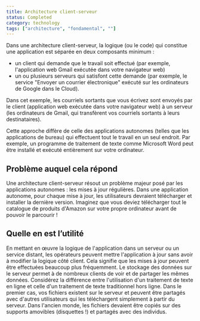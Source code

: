 ```yaml
---
title: Architecture client-serveur
status: Completed
category: technology
tags: ["architecture", "fondamental", ""]
---
```

Dans une architecture client-serveur, la logique (ou le code) qui constitue une application est séparée en deux composants minimum :
- un client qui demande que le travail soit effectué (par exemple, l'application web Gmail exécutée dans votre navigateur web)
- un ou plusieurs serveurs qui satisfont cette demande (par exemple, le service "Envoyer un courrier électronique" exécuté sur les ordinateurs de Google dans le Cloud).

Dans cet exemple, les courriels sortants que vous écrivez sont envoyés par le client (application web exécutée dans votre navigateur web) à un serveur (les ordinateurs de Gmail, qui transfèrent vos courriels sortants à leurs destinataires).

Cette approche diffère de celle des applications autonomes (telles que les applications de bureau) qui effectuent tout le travail en un seul endroit.
Par exemple, un programme de traitement de texte comme Microsoft Word peut être installé et exécuté entièrement sur votre ordinateur.

## Problème auquel cela répond

Une architecture client-serveur résout un problème majeur posé par les applications autonomes : les mises à jour régulières.
Dans une application autonome, pour chaque mise à jour, les utilisateurs devraient télécharger et installer la dernière version.
Imaginez que vous deviez télécharger tout le catalogue de produits d'Amazon sur votre propre ordinateur avant de pouvoir le parcourir !

## Quelle en est l’utilité

En mettant en œuvre la logique de l'application dans un serveur ou un service distant,
les opérateurs peuvent mettre l'application à jour sans avoir à modifier la logique côté client.
Cela signifie que les mises à jour peuvent être effectuées beaucoup plus fréquemment.
Le stockage des données sur le serveur permet à de nombreux clients de voir et de partager les mêmes données.
Considérez la différence entre l'utilisation d'un traitement de texte en ligne et celle d'un traitement de texte traditionnel hors ligne.
Dans le premier cas, vos fichiers existent sur le serveur et
peuvent être partagés avec d'autres utilisateurs qui les téléchargent simplement à partir du serveur.
Dans l'ancien monde, les fichiers devaient être copiés sur des supports amovibles (disquettes !) et partagés avec des individus.
